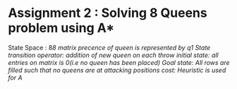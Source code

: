 # Assignment 2 : Solving 8 Queens problem using A* 


State Space : 8*8 matrix precence of queen is represented by q1
State transition operator: addition of new queen on each throw
initial state: all entries on matrix is 0(i.e no queen has been placed)
Goal state: All rows are filled such that no queens are at attacking positions
cost: Heuristic is used for A*

